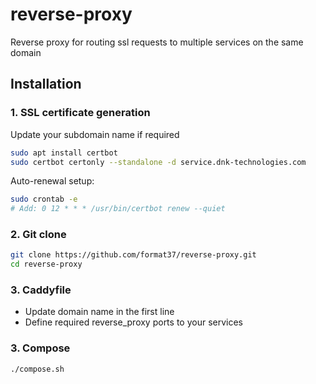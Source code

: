 # reverse-proxy
Reverse proxy for routing ssl requests to multiple services on the same domain

## Installation

### 1. SSL certificate generation
Update your subdomain name if required
```bash
sudo apt install certbot
sudo certbot certonly --standalone -d service.dnk-technologies.com
```
Auto-renewal setup:
```bash
sudo crontab -e
# Add: 0 12 * * * /usr/bin/certbot renew --quiet
```

### 2. Git clone
```bash
git clone https://github.com/format37/reverse-proxy.git
cd reverse-proxy
```

### 3. Caddyfile
* Update domain name in the first line
* Define required reverse_proxy ports to your services

### 3. Compose
```bash
./compose.sh
```